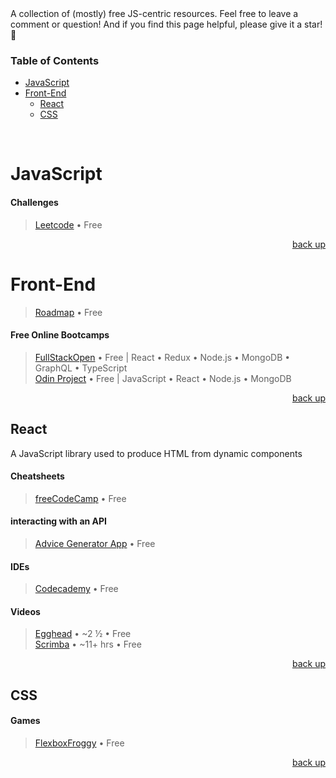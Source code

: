 <div hidden id="top"></div>
A collection of (mostly) free JS-centric resources. Feel free to leave a comment or question! And if you find this page helpful, please give it a star! 🌟

### Table of Contents

* [JavaScript](#javascript)
* [Front-End](#front-end)
  * [React](#react)
  * [CSS](#css)

<br>

# JavaScript

#### Challenges
> [Leetcode](https://leetcode.com/) • Free

<p align="right"><a href="#top">back up</a></p>
 
# Front-End
> [Roadmap](https://roadmap.sh/frontend) • Free

#### Free Online Bootcamps
> [FullStackOpen](https://fullstackopen.com/en/)  • Free | React • Redux • Node.js • MongoDB • GraphQL • TypeScript <br>
> [Odin Project](https://www.theodinproject.com/paths/full-stack-javascript) • Free | JavaScript • React • Node.js • MongoDB 

<p align="right"><a href="#top">back up</a></p>

## React
A JavaScript library used to produce HTML from dynamic components
#### Cheatsheets
> [freeCodeCamp](https://www-freecodecamp-org.cdn.ampproject.org/c/s/www.freecodecamp.org/news/the-react-cheatsheet/amp/#react-elements) • Free

#### interacting with an API
> [Advice Generator App](https://www.frontendmentor.io/challenges/advice-generator-app-QdUG-13db) • Free

#### IDEs
> [Codecademy](https://www.codecademy.com/learn/react-101) • Free

#### Videos
> [Egghead](https://egghead.io/courses/the-beginner-s-guide-to-react) • ~2 ½ • Free<br>
> [Scrimba](https://scrimba.com/learn/learnreact) • ~11+ hrs • Free

<p align="right"><a href="#top">back up</a></p>

## CSS

#### Games
> [FlexboxFroggy](https://flexboxfroggy.com/) • Free

<p align="right"><a href="#top">back up</a></p>

